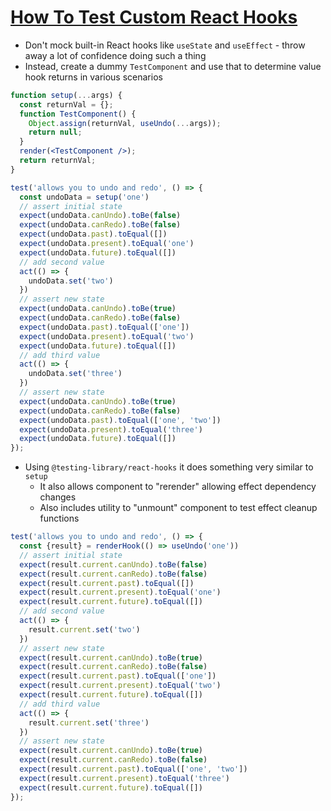 # [How To Test Custom React Hooks](https://kentcdodds.com/blog/how-to-test-custom-react-hooks)

* Don't mock built-in React hooks like `useState` and `useEffect` - throw away a lot of confidence doing such a thing
* Instead, create a dummy `TestComponent` and use that to determine value hook returns in various scenarios

```jsx
function setup(...args) {
  const returnVal = {};
  function TestComponent() {
    Object.assign(returnVal, useUndo(...args));
    return null;
  }
  render(<TestComponent />);
  return returnVal;
}

test('allows you to undo and redo', () => {
  const undoData = setup('one')
  // assert initial state
  expect(undoData.canUndo).toBe(false)
  expect(undoData.canRedo).toBe(false)
  expect(undoData.past).toEqual([])
  expect(undoData.present).toEqual('one')
  expect(undoData.future).toEqual([])
  // add second value
  act(() => {
    undoData.set('two')
  })
  // assert new state
  expect(undoData.canUndo).toBe(true)
  expect(undoData.canRedo).toBe(false)
  expect(undoData.past).toEqual(['one'])
  expect(undoData.present).toEqual('two')
  expect(undoData.future).toEqual([])
  // add third value
  act(() => {
    undoData.set('three')
  })
  // assert new state
  expect(undoData.canUndo).toBe(true)
  expect(undoData.canRedo).toBe(false)
  expect(undoData.past).toEqual(['one', 'two'])
  expect(undoData.present).toEqual('three')
  expect(undoData.future).toEqual([])
});
```

* Using `@testing-library/react-hooks` it does something very similar to `setup`
  * It also allows component to "rerender" allowing effect dependency changes
  * Also includes utility to "unmount" component to test effect cleanup functions

```jsx
test('allows you to undo and redo', () => {
  const {result} = renderHook(() => useUndo('one'))
  // assert initial state
  expect(result.current.canUndo).toBe(false)
  expect(result.current.canRedo).toBe(false)
  expect(result.current.past).toEqual([])
  expect(result.current.present).toEqual('one')
  expect(result.current.future).toEqual([])
  // add second value
  act(() => {
    result.current.set('two')
  })
  // assert new state
  expect(result.current.canUndo).toBe(true)
  expect(result.current.canRedo).toBe(false)
  expect(result.current.past).toEqual(['one'])
  expect(result.current.present).toEqual('two')
  expect(result.current.future).toEqual([])
  // add third value
  act(() => {
    result.current.set('three')
  })
  // assert new state
  expect(result.current.canUndo).toBe(true)
  expect(result.current.canRedo).toBe(false)
  expect(result.current.past).toEqual(['one', 'two'])
  expect(result.current.present).toEqual('three')
  expect(result.current.future).toEqual([])
});
```
